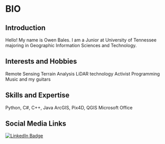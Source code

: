 # BIO


## Introduction

Hello! My name is Owen Bales. I am a Junior at University of Tennessee majoring in Geographic Information Sciences and Technology. 


## Interests and Hobbies

Remote Sensing
Terrain Analysis
LiDAR technology
Activist Programming
Music and my guitars


## Skills and Expertise

Python, C#, C++, Java
ArcGIS, Pix4D, QGIS
Microsoft Office


## Social Media Links
[![LinkedIn Badge](https://img.shields.io/badge/My-LinkedIn-blue)](https://www.linkedin.com/in/owen-bales-7492a7215/)
<!--
**GISCreations/GISCreations** is a ✨ _special_ ✨ repository because its `README.md` (this file) appears on your GitHub profile.

Here are some ideas to get you started:

- 🔭 I’m currently working on ...
- 🌱 I’m currently learning ...
- 👯 I’m looking to collaborate on ...
- 🤔 I’m looking for help with ...
- 💬 Ask me about ...
- 📫 How to reach me: ...
- 😄 Pronouns: ...
- ⚡ Fun fact: ...
-->
